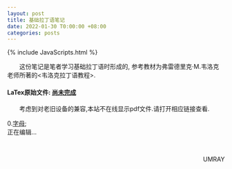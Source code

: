 ```yaml
---
layout: post
title: 基础拉丁语笔记
date: 2022-01-30 T0:00:00 +08:00
categories: posts
---
```


{% include JavaScripts.html %}

&emsp;&emsp;这份笔记是笔者学习基础拉丁语时形成的, 参考教材为弗雷德里克·M.韦洛克老师所著的<韦洛克拉丁语教程>.  

#### LaTex原始文件: [尚未完成](https://music.163.com/#/playlist?id=7077611946 "听听歌按钮") ####  

&emsp;&emsp;考虑到对老旧设备的兼容,本站不在线显示pdf文件.请打开相应链接查看.  


0.[字母](/include/BLatin/0.字母.pdf);  
正在编辑...  

&emsp;&emsp;
<p align="right">UMRAY</p>
